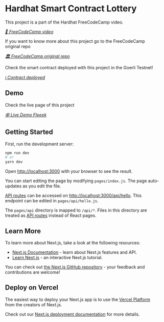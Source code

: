 # Hardhat Smart Contract Lottery

This project is a part of the Hardhat FreeCodeCamp video.

_[ :movie_camera: FreeCodeCamp video](https://www.youtube.com/watch?v=gyMwXuJrbJQ&t)_

If you want to know more about this project go to the FreeCodeCamp original repo

_[ :classical_building: FreeCodeCamp original repo](https://github.com/PatrickAlphaC/nextjs-smartcontract-lottery-fcc)_

Check the smart contract deployed with this project in the Goerli Testnet!

_[ :information_source:	 Contract deployed](https://goerli.etherscan.io/address/0x46F9530bF699EF8E1658036090eEf4Fd245Fb9C0)_


## Demo

Check the live page of this project

_[ :spider_web: Live Demo Fleeek](https://hidden-firefly-7534.on.fleek.co/)_




## Getting Started

First, run the development server:

```bash
npm run dev
# or
yarn dev
```

Open [http://localhost:3000](http://localhost:3000) with your browser to see the result.

You can start editing the page by modifying `pages/index.js`. The page auto-updates as you edit the file.

[API routes](https://nextjs.org/docs/api-routes/introduction) can be accessed on [http://localhost:3000/api/hello](http://localhost:3000/api/hello). This endpoint can be edited in `pages/api/hello.js`.

The `pages/api` directory is mapped to `/api/*`. Files in this directory are treated as [API routes](https://nextjs.org/docs/api-routes/introduction) instead of React pages.

## Learn More

To learn more about Next.js, take a look at the following resources:

- [Next.js Documentation](https://nextjs.org/docs) - learn about Next.js features and API.
- [Learn Next.js](https://nextjs.org/learn) - an interactive Next.js tutorial.

You can check out [the Next.js GitHub repository](https://github.com/vercel/next.js/) - your feedback and contributions are welcome!

## Deploy on Vercel

The easiest way to deploy your Next.js app is to use the [Vercel Platform](https://vercel.com/new?utm_medium=default-template&filter=next.js&utm_source=create-next-app&utm_campaign=create-next-app-readme) from the creators of Next.js.

Check out our [Next.js deployment documentation](https://nextjs.org/docs/deployment) for more details.
